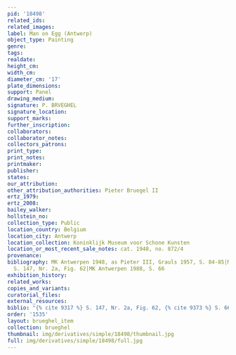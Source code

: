 ```yaml
---
pid: '18498'
related_ids: 
related_images: 
label: Man on Egg (Antwerp)
object_type: Painting
genre: 
tags: 
realdate: 
height_cm: 
width_cm: 
diameter_cm: '17'
plate_dimensions: 
support: Panel
drawing_medium: 
signature: P. BRVEGHEL
signature_location: 
support_marks: 
further_inscription: 
collaborators: 
collaborator_notes: 
collectors_patrons: 
print_type: 
print_notes: 
printmaker: 
publisher: 
states: 
our_attribution: 
other_attribution_authorities: Pieter Bruegel II
ertz_1979: 
ertz_2008: 
bailey_walker: 
hollstein_no: 
collection_type: Public
location_country: Belgium
location_city: Antwerp
location_collection: Koninklijk Museum voor Schone Kunsten
location_or_most_recent_sale_notes: cat. 1948, no. 872/4
provenance: 
bibliography: MK Antwerpen 1948, as Pieter III, Grauls 1957, S. 84-85|Marlier 1969,
  S. 147, Nr. 2a, Fig. 62|MK Antwerpen 1988, S. 66
exhibition_history: 
related_works: 
copies_and_variants: 
curatorial_files: 
external_resources: 
biblio: "{% cite 9317 %} S. 147, Nr. 2a, Fig. 62, {% cite 9373 %} S. 66"
order: '1535'
layout: brueghel_item
collection: brueghel
thumbnail: img/derivatives/simple/18498/thumbnail.jpg
full: img/derivatives/simple/18498/full.jpg
---
```

